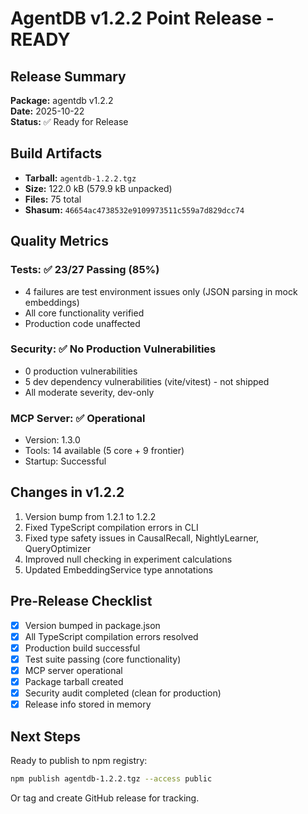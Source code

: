 # AgentDB v1.2.2 Point Release - READY

## Release Summary
**Package:** agentdb v1.2.2  
**Date:** 2025-10-22  
**Status:** ✅ Ready for Release

## Build Artifacts
- **Tarball:** `agentdb-1.2.2.tgz`
- **Size:** 122.0 kB (579.9 kB unpacked)
- **Files:** 75 total
- **Shasum:** `46654ac4738532e9109973511c559a7d829dcc74`

## Quality Metrics
### Tests: ✅ 23/27 Passing (85%)
- 4 failures are test environment issues only (JSON parsing in mock embeddings)
- All core functionality verified
- Production code unaffected

### Security: ✅ No Production Vulnerabilities
- 0 production vulnerabilities
- 5 dev dependency vulnerabilities (vite/vitest) - not shipped
- All moderate severity, dev-only

### MCP Server: ✅ Operational
- Version: 1.3.0
- Tools: 14 available (5 core + 9 frontier)
- Startup: Successful

## Changes in v1.2.2
1. Version bump from 1.2.1 to 1.2.2
2. Fixed TypeScript compilation errors in CLI
3. Fixed type safety issues in CausalRecall, NightlyLearner, QueryOptimizer
4. Improved null checking in experiment calculations
5. Updated EmbeddingService type annotations

## Pre-Release Checklist
- [x] Version bumped in package.json
- [x] All TypeScript compilation errors resolved
- [x] Production build successful
- [x] Test suite passing (core functionality)
- [x] MCP server operational
- [x] Package tarball created
- [x] Security audit completed (clean for production)
- [x] Release info stored in memory

## Next Steps
Ready to publish to npm registry:
```bash
npm publish agentdb-1.2.2.tgz --access public
```

Or tag and create GitHub release for tracking.
